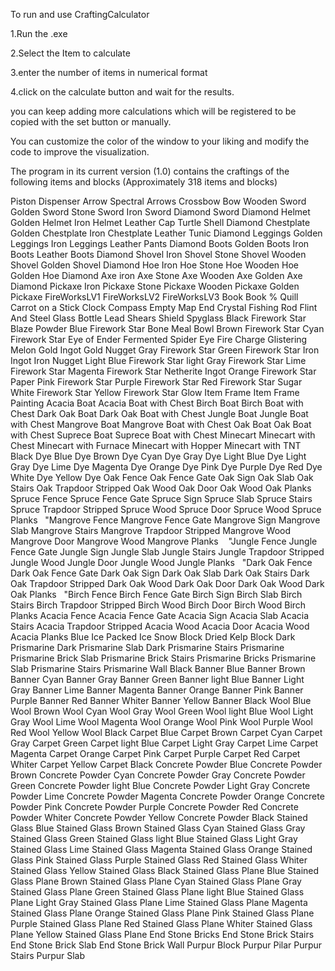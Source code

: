 To run and use CraftingCalculator

1.Run the .exe

2.Select the Item to calculate

3.enter the number of items in numerical format

4.click on the calculate button and wait for the results.

you can keep adding more calculations which will be registered to be copied with the set button or manually.

You can customize the color of the window to your liking and modify the code to improve the visualization.

The program in its current version (1.0) contains the craftings of the following items and blocks (Approximately 318 items and blocks)

Piston
Dispenser
Arrow
Spectral Arrows
Crossbow
Bow
Wooden Sword
Golden Sword
Stone Sword
Iron Sword
Diamond Sword
Diamond Helmet
Golden Helmet
Iron Helmet
Leather Cap
Turtle Shell
Diamond Chestplate
Golden Chestplate
Iron Chestplate
Leather Tunic
Diamond Leggings
Golden Leggings
Iron Leggings
Leather Pants
Diamond Boots
Golden Boots
Iron Boots
Leather Boots
Diamond Shovel
Iron Shovel
Stone Shovel
Wooden Shovel
Golden Shovel
Diamond Hoe
Iron Hoe
Stone Hoe
Wooden Hoe
Golden Hoe
Diamond Axe
iron Axe
Stone Axe
Wooden Axe
Golden Axe
Diamond Pickaxe
Iron Pickaxe
Stone Pickaxe
Wooden Pickaxe
Golden Pickaxe
FireWorksLV1
FireWorksLV2
FireWorksLV3
Book
Book % Quill
Carrot on a Stick
Clock
Compass
Empty Map
End Crystal
Fishing Rod
Flint And Steel
Glass Bottle
Lead
Shears
Shield
Spyglass
Black Firework Star
Blaze Powder
Blue Firework Star
Bone Meal
Bowl
Brown Firework Star
Cyan Firework Star
Eye of Ender
Fermented Spider Eye
Fire Charge
Glistering Melon
Gold Ingot
Gold Nugget
Gray Firework Star
Green Firework Star
Iron Ingot
Iron Nugget
Light Blue Firework Star
light Gray Firework Star
Lime Firework Star
Magenta Firework Star
Netherite Ingot
Orange Firework Star
Paper
Pink Firework Star
Purple Firework Star
Red Firework Star
Sugar
White Firework Star
Yellow Firework Star
Glow Item Frame
Item Frame
Painting
Acacia Boat
Acacia Boat with Chest
Birch Boat
Birch Boat with Chest
Dark Oak Boat
Dark Oak Boat with Chest
Jungle Boat
Jungle Boat with Chest
Mangrove Boat
Mangrove Boat with Chest
Oak Boat
Oak Boat with Chest
Suprece Boat
Suprece Boat with Chest
Minecart
Minecart with Chest
Minecart with Furnace
Minecart with Hopper
Minecart with TNT
Black Dye
Blue Dye
Brown Dye
Cyan Dye
Gray Dye
Light Blue Dye
Light Gray Dye
Lime Dye
Magenta Dye
Orange Dye
Pink Dye
Purple Dye
Red Dye
White Dye
Yellow Dye
Oak Fence
Oak Fence Gate
Oak Sign
Oak Slab
Oak Stairs
Oak Trapdoor
Stripped Oak Wood
Oak Door
Oak Wood
Oak Planks
Spruce Fence
Spruce Fence Gate
Spruce Sign
Spruce Slab
Spruce Stairs
Spruce Trapdoor
Stripped Spruce Wood
Spruce Door
Spruce Wood
Spruce Planks
   "Mangrove Fence
Mangrove Fence Gate
Mangrove Sign
Mangrove Slab
Mangrove Stairs
Mangrove Trapdoor
Stripped Mangrove Wood
Mangrove Door
Mangrove Wood
Mangrove Planks
    "Jungle Fence
Jungle Fence Gate
Jungle Sign
Jungle Slab
Jungle Stairs
Jungle Trapdoor
Stripped Jungle Wood
Jungle Door
Jungle Wood
Jungle Planks
   "Dark Oak Fence
Dark Oak Fence Gate
Dark Oak Sign
Dark Oak Slab
Dark Oak Stairs
Dark Oak Trapdoor
Stripped Dark Oak Wood
Dark Oak Door
Dark Oak Wood
Dark Oak Planks
   "Birch Fence
Birch Fence Gate
Birch Sign
Birch Slab
Birch Stairs
Birch Trapdoor
Stripped Birch Wood
Birch Door
Birch Wood
Birch Planks
Acacia Fence
Acacia Fence Gate
Acacia Sign
Acacia Slab
Acacia Stairs
Acacia Trapdoor
Stripped Acacia Wood
Acacia Door
Acacia Wood
Acacia Planks
Blue Ice
Packed Ice
Snow Block
Dried Kelp Block
Dark Prismarine
Dark Prismarine Slab
Dark Prismarine Stairs
Prismarine
Prismarine Brick Slab
Prismarine Brick Stairs
Prismarine Bricks
Prismarine Slab
Prismarine Stairs
Prismarine Wall
Black Banner
Blue Banner
Brown Banner
Cyan Banner
Gray Banner
Green Banner
light Blue Banner
Light Gray Banner
Lime Banner
Magenta Banner
Orange Banner
Pink Banner
Purple Banner
Red Banner
Whiter Banner
Yellow Banner
Black Wool
Blue Wool
Brown Wool
Cyan Wool
Gray Wool
Green Wool
light Blue Wool
Light Gray Wool
Lime Wool
Magenta Wool
Orange Wool
Pink Wool
Purple Wool
Red Wool
Yellow Wool
Black Carpet
Blue Carpet
Brown Carpet
Cyan Carpet
Gray Carpet
Green Carpet
light Blue Carpet
Light Gray Carpet
Lime Carpet
Magenta Carpet
Orange Carpet
Pink Carpet
Purple Carpet
Red Carpet
Whiter Carpet
Yellow Carpet
Black Concrete Powder
Blue Concrete Powder
Brown Concrete Powder
Cyan Concrete Powder
Gray Concrete Powder
Green Concrete Powder
light Blue Concrete Powder
Light Gray Concrete Powder
Lime Concrete Powder
Magenta Concrete Powder
Orange Concrete Powder
Pink Concrete Powder
Purple Concrete Powder
Red Concrete Powder
Whiter Concrete Powder
Yellow Concrete Powder
Black Stained Glass
Blue Stained Glass
Brown Stained Glass
Cyan Stained Glass
Gray Stained Glass
Green Stained Glass
light Blue Stained Glass
Light Gray Stained Glass
Lime Stained Glass
Magenta Stained Glass
Orange Stained Glass
Pink Stained Glass
Purple Stained Glass
Red Stained Glass
Whiter Stained Glass
Yellow Stained Glass
Black Stained Glass Plane
Blue Stained Glass Plane
Brown Stained Glass Plane
Cyan Stained Glass Plane
Gray Stained Glass Plane
Green Stained Glass Plane
light Blue Stained Glass Plane
Light Gray Stained Glass Plane
Lime Stained Glass Plane
Magenta Stained Glass Plane
Orange Stained Glass Plane
Pink Stained Glass Plane
Purple Stained Glass Plane
Red Stained Glass Plane
Whiter Stained Glass Plane
Yellow Stained Glass Plane
End Stone Bricks
End Stone Brick Stairs
End Stone Brick Slab
End Stone Brick Wall
Purpur Block
Purpur Pilar
Purpur Stairs
Purpur Slab

